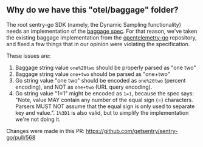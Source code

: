 ## Why do we have this "otel/baggage" folder?

The root sentry-go SDK (namely, the Dynamic Sampling functionality) needs an implementation of the [baggage spec](https://www.w3.org/TR/baggage/).
For that reason, we've taken the existing baggage implementation from the [opentelemetry-go](https://github.com/open-telemetry/opentelemetry-go/) repository, and fixed a few things that in our opinion were violating the specification.

These issues are:

1. Baggage string value `one%20two` should be properly parsed as "one two"
1. Baggage string value `one+two` should be parsed as "one+two"
1. Go string value "one two" should be encoded as `one%20two` (percent encoding), and NOT as `one+two` (URL query encoding).
1. Go string value "1=1" might be encoded as `1=1`, because the spec says: "Note, value MAY contain any number of the equal sign (=) characters. Parsers MUST NOT assume that the equal sign is only used to separate key and value.". `1%3D1` is also valid, but to simplify the implementation we're not doing it.

Changes were made in this PR: https://github.com/getsentry/sentry-go/pull/568
